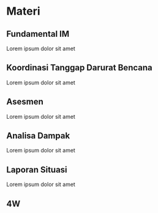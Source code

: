 # Materi

## Fundamental IM

Lorem ipsum dolor sit amet

## Koordinasi Tanggap Darurat Bencana

Lorem ipsum dolor sit amet

## Asesmen

Lorem ipsum dolor sit amet

## Analisa Dampak

Lorem ipsum dolor sit amet

## Laporan Situasi

Lorem ipsum dolor sit amet

## 4W